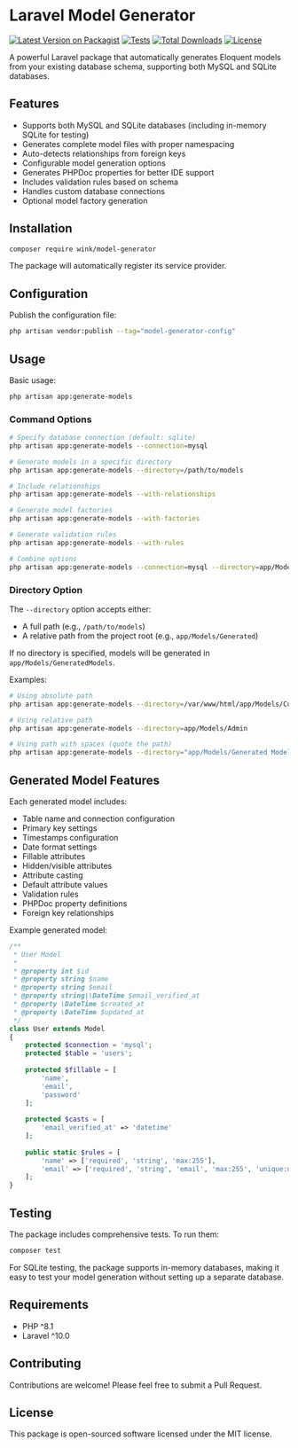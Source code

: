 # Laravel Model Generator

[![Latest Version on Packagist](https://img.shields.io/packagist/v/wink/model-generator.svg)](https://packagist.org/packages/wink/model-generator)
[![Tests](https://github.com/wink-/wink-model-generator/actions/workflows/tests.yml/badge.svg)](https://github.com/wink-/wink-model-generator/actions/workflows/tests.yml)
[![Total Downloads](https://img.shields.io/packagist/dt/wink/model-generator.svg)](https://packagist.org/packages/wink/model-generator)
[![License](https://img.shields.io/packagist/l/wink/model-generator.svg)](https://packagist.org/packages/wink/model-generator)

A powerful Laravel package that automatically generates Eloquent models from your existing database schema, supporting both MySQL and SQLite databases.

## Features

- Supports both MySQL and SQLite databases (including in-memory SQLite for testing)
- Generates complete model files with proper namespacing
- Auto-detects relationships from foreign keys
- Configurable model generation options
- Generates PHPDoc properties for better IDE support
- Includes validation rules based on schema
- Handles custom database connections
- Optional model factory generation

## Installation

```bash
composer require wink/model-generator
```

The package will automatically register its service provider.

## Configuration

Publish the configuration file:

```bash
php artisan vendor:publish --tag="model-generator-config"
```

## Usage

Basic usage:

```bash
php artisan app:generate-models
```

### Command Options

```bash
# Specify database connection (default: sqlite)
php artisan app:generate-models --connection=mysql

# Generate models in a specific directory
php artisan app:generate-models --directory=/path/to/models

# Include relationships
php artisan app:generate-models --with-relationships

# Generate model factories
php artisan app:generate-models --with-factories

# Generate validation rules
php artisan app:generate-models --with-rules

# Combine options
php artisan app:generate-models --connection=mysql --directory=app/Models/Generated --with-relationships
```

### Directory Option

The `--directory` option accepts either:
- A full path (e.g., `/path/to/models`)
- A relative path from the project root (e.g., `app/Models/Generated`)

If no directory is specified, models will be generated in `app/Models/GeneratedModels`.

Examples:
```bash
# Using absolute path
php artisan app:generate-models --directory=/var/www/html/app/Models/Custom

# Using relative path
php artisan app:generate-models --directory=app/Models/Admin

# Using path with spaces (quote the path)
php artisan app:generate-models --directory="app/Models/Generated Models"
```

## Generated Model Features

Each generated model includes:

- Table name and connection configuration
- Primary key settings
- Timestamps configuration
- Date format settings
- Fillable attributes
- Hidden/visible attributes
- Attribute casting
- Default attribute values
- Validation rules
- PHPDoc property definitions
- Foreign key relationships

Example generated model:

```php
/**
 * User Model
 *
 * @property int $id
 * @property string $name
 * @property string $email
 * @property string|\DateTime $email_verified_at
 * @property \DateTime $created_at
 * @property \DateTime $updated_at
 */
class User extends Model
{
    protected $connection = 'mysql';
    protected $table = 'users';
    
    protected $fillable = [
        'name',
        'email',
        'password'
    ];
    
    protected $casts = [
        'email_verified_at' => 'datetime'
    ];
    
    public static $rules = [
        'name' => ['required', 'string', 'max:255'],
        'email' => ['required', 'string', 'email', 'max:255', 'unique:users']
    ];
}
```

## Testing

The package includes comprehensive tests. To run them:

```bash
composer test
```

For SQLite testing, the package supports in-memory databases, making it easy to test your model generation without setting up a separate database.

## Requirements

- PHP ^8.1
- Laravel ^10.0

## Contributing

Contributions are welcome! Please feel free to submit a Pull Request.

## License

This package is open-sourced software licensed under the MIT license.

